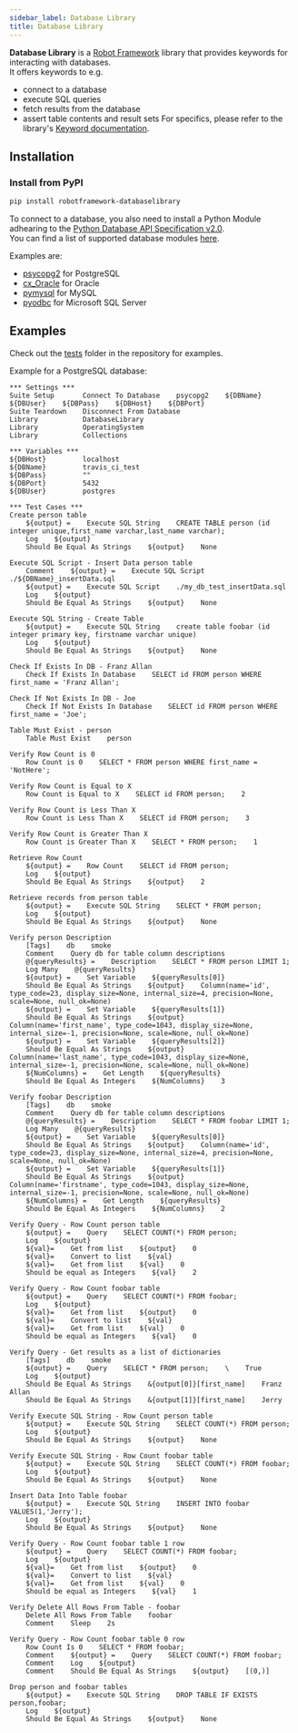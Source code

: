 ```yaml
---
sidebar_label: Database Library
title: Database Library
---
```


**Database Library** is a [Robot Framework](https://robotframework.org/) library that provides keywords for interacting with databases.  
It offers keywords to e.g.  
- connect to a database
- execute SQL queries
- fetch results from the database
- assert table contents and result sets
For specifics, please refer to the library's [Keyword documentation](https://marketsquare.github.io/Robotframework-Database-Library/#library-documentation-top).

## Installation

### Install from PyPI

```bash
pip install robotframework-databaselibrary
```

To connect to a database, you also need to install a Python Module adhearing to the [Python Database API Specification v2.0](https://www.python.org/dev/peps/pep-0249/).  
You can find a list of supported database modules [here](https://wiki.python.org/moin/DatabaseInterfaces).

Examples are:
- [psycopg2](https://pypi.org/project/psycopg2/) for PostgreSQL
- [cx_Oracle](https://pypi.org/project/cx-Oracle/) for Oracle
- [pymysql](https://pypi.org/project/PyMySQL/) for MySQL
- [pyodbc](https://pypi.org/project/pyodbc/) for Microsoft SQL Server

## Examples

Check out the [tests](https://github.com/MarketSquare/Robotframework-Database-Library/tree/master/test) folder in the repository for examples.

Example for a PostgreSQL database:

```robotframework
*** Settings ***
Suite Setup       Connect To Database    psycopg2    ${DBName}    ${DBUser}    ${DBPass}    ${DBHost}    ${DBPort}
Suite Teardown    Disconnect From Database
Library           DatabaseLibrary
Library           OperatingSystem
Library           Collections

*** Variables ***
${DBHost}         localhost
${DBName}         travis_ci_test
${DBPass}         ""
${DBPort}         5432
${DBUser}         postgres

*** Test Cases ***
Create person table
    ${output} =    Execute SQL String    CREATE TABLE person (id integer unique,first_name varchar,last_name varchar);
    Log    ${output}
    Should Be Equal As Strings    ${output}    None

Execute SQL Script - Insert Data person table
    Comment    ${output} =    Execute SQL Script    ./${DBName}_insertData.sql
    ${output} =    Execute SQL Script    ./my_db_test_insertData.sql
    Log    ${output}
    Should Be Equal As Strings    ${output}    None

Execute SQL String - Create Table
    ${output} =    Execute SQL String    create table foobar (id integer primary key, firstname varchar unique)
    Log    ${output}
    Should Be Equal As Strings    ${output}    None

Check If Exists In DB - Franz Allan
    Check If Exists In Database    SELECT id FROM person WHERE first_name = 'Franz Allan';

Check If Not Exists In DB - Joe
    Check If Not Exists In Database    SELECT id FROM person WHERE first_name = 'Joe';

Table Must Exist - person
    Table Must Exist    person

Verify Row Count is 0
    Row Count is 0    SELECT * FROM person WHERE first_name = 'NotHere';

Verify Row Count is Equal to X
    Row Count is Equal to X    SELECT id FROM person;    2

Verify Row Count is Less Than X
    Row Count is Less Than X    SELECT id FROM person;    3

Verify Row Count is Greater Than X
    Row Count is Greater Than X    SELECT * FROM person;    1

Retrieve Row Count
    ${output} =    Row Count    SELECT id FROM person;
    Log    ${output}
    Should Be Equal As Strings    ${output}    2

Retrieve records from person table
    ${output} =    Execute SQL String    SELECT * FROM person;
    Log    ${output}
    Should Be Equal As Strings    ${output}    None

Verify person Description
    [Tags]    db    smoke
    Comment    Query db for table column descriptions
    @{queryResults} =    Description    SELECT * FROM person LIMIT 1;
    Log Many    @{queryResults}
    ${output} =    Set Variable    ${queryResults[0]}
    Should Be Equal As Strings    ${output}    Column(name='id', type_code=23, display_size=None, internal_size=4, precision=None, scale=None, null_ok=None)
    ${output} =    Set Variable    ${queryResults[1]}
    Should Be Equal As Strings    ${output}    Column(name='first_name', type_code=1043, display_size=None, internal_size=-1, precision=None, scale=None, null_ok=None)
    ${output} =    Set Variable    ${queryResults[2]}
    Should Be Equal As Strings    ${output}    Column(name='last_name', type_code=1043, display_size=None, internal_size=-1, precision=None, scale=None, null_ok=None)
    ${NumColumns} =    Get Length    ${queryResults}
    Should Be Equal As Integers    ${NumColumns}    3

Verify foobar Description
    [Tags]    db    smoke
    Comment    Query db for table column descriptions
    @{queryResults} =    Description    SELECT * FROM foobar LIMIT 1;
    Log Many    @{queryResults}
    ${output} =    Set Variable    ${queryResults[0]}
    Should Be Equal As Strings    ${output}    Column(name='id', type_code=23, display_size=None, internal_size=4, precision=None, scale=None, null_ok=None)
    ${output} =    Set Variable    ${queryResults[1]}
    Should Be Equal As Strings    ${output}    Column(name='firstname', type_code=1043, display_size=None, internal_size=-1, precision=None, scale=None, null_ok=None)
    ${NumColumns} =    Get Length    ${queryResults}
    Should Be Equal As Integers    ${NumColumns}    2

Verify Query - Row Count person table
    ${output} =    Query    SELECT COUNT(*) FROM person;
    Log    ${output}
    ${val}=    Get from list    ${output}    0
    ${val}=    Convert to list    ${val}
    ${val}=    Get from list    ${val}    0
    Should be equal as Integers    ${val}    2

Verify Query - Row Count foobar table
    ${output} =    Query    SELECT COUNT(*) FROM foobar;
    Log    ${output}
    ${val}=    Get from list    ${output}    0
    ${val}=    Convert to list    ${val}
    ${val}=    Get from list    ${val}    0
    Should be equal as Integers    ${val}    0

Verify Query - Get results as a list of dictionaries
    [Tags]    db    smoke
    ${output} =    Query    SELECT * FROM person;    \    True
    Log    ${output}
    Should Be Equal As Strings    &{output[0]}[first_name]    Franz Allan
    Should Be Equal As Strings    &{output[1]}[first_name]    Jerry

Verify Execute SQL String - Row Count person table
    ${output} =    Execute SQL String    SELECT COUNT(*) FROM person;
    Log    ${output}
    Should Be Equal As Strings    ${output}    None

Verify Execute SQL String - Row Count foobar table
    ${output} =    Execute SQL String    SELECT COUNT(*) FROM foobar;
    Log    ${output}
    Should Be Equal As Strings    ${output}    None

Insert Data Into Table foobar
    ${output} =    Execute SQL String    INSERT INTO foobar VALUES(1,'Jerry');
    Log    ${output}
    Should Be Equal As Strings    ${output}    None

Verify Query - Row Count foobar table 1 row
    ${output} =    Query    SELECT COUNT(*) FROM foobar;
    Log    ${output}
    ${val}=    Get from list    ${output}    0
    ${val}=    Convert to list    ${val}
    ${val}=    Get from list    ${val}    0
    Should be equal as Integers    ${val}    1

Verify Delete All Rows From Table - foobar
    Delete All Rows From Table    foobar
    Comment    Sleep    2s

Verify Query - Row Count foobar table 0 row
    Row Count Is 0    SELECT * FROM foobar;
    Comment    ${output} =    Query    SELECT COUNT(*) FROM foobar;
    Comment    Log    ${output}
    Comment    Should Be Equal As Strings    ${output}    [(0,)]

Drop person and foobar tables
    ${output} =    Execute SQL String    DROP TABLE IF EXISTS person,foobar;
    Log    ${output}
    Should Be Equal As Strings    ${output}    None
```



